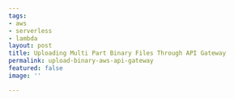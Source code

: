 ```yaml
---
tags:
- aws
- serverless
- lambda
layout: post
title: Uploading Multi Part Binary Files Through API Gateway
permalink: upload-binary-aws-api-gateway
featured: false
image: ''

---
```

